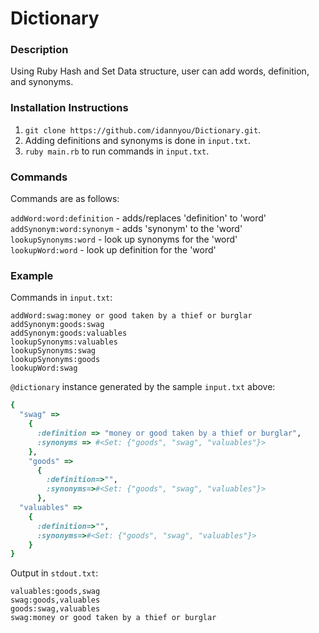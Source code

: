 # Dictionary

### Description

Using Ruby Hash and Set Data structure, user can add words, definition, and synonyms.

### Installation Instructions

1. `git clone https://github.com/idannyou/Dictionary.git`.
2. Adding definitions and synonyms is done in `input.txt`.
3. `ruby main.rb` to run commands in `input.txt`.

### Commands

Commands are as follows:

  `addWord:word:definition` - adds/replaces 'definition' to 'word' <br />
  `addSynonym:word:synonym` - adds 'synonym' to the 'word' <br />
  `lookupSynonyms:word` - look up synonyms for the 'word' <br />
  `lookupWord:word` - look up definition for the 'word' <br />


### Example

Commands in `input.txt`:

`addWord:swag:money or good taken by a thief or burglar`<br />
`addSynonym:goods:swag`<br />
`addSynonym:goods:valuables`<br />
`lookupSynonyms:valuables`<br />
`lookupSynonyms:swag`<br />
`lookupSynonyms:goods`<br />
`lookupWord:swag`<br />

`@dictionary` instance generated by the sample `input.txt` above:

```ruby
{
  "swag" =>
    {
      :definition => "money or good taken by a thief or burglar",
      :synonyms => #<Set: {"goods", "swag", "valuables"}>
    },
    "goods" =>
      {
        :definition=>"",
        :synonyms=>#<Set: {"goods", "swag", "valuables"}>
      },
  "valuables" =>
    {
      :definition=>"",
      :synonyms=>#<Set: {"goods", "swag", "valuables"}>
    }
}
```

Output in `stdout.txt`:

```text
valuables:goods,swag
swag:goods,valuables
goods:swag,valuables
swag:money or good taken by a thief or burglar
```
